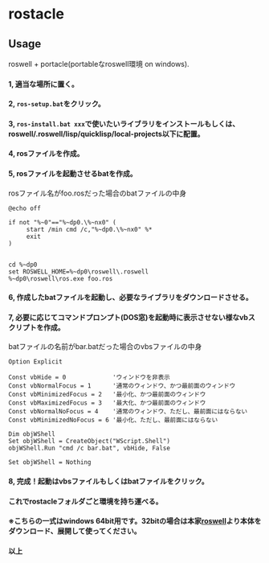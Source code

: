 # rostacle

## Usage
roswell + portacle(portableなroswell環境 on windows).

#### 1, 適当な場所に置く。
#### 2, `ros-setup.bat`をクリック。
#### 3, `ros-install.bat xxx`で使いたいライブラリをインストールもしくは、roswell/.roswell/lisp/quicklisp/local-projects以下に配置。
#### 4, rosファイルを作成。
#### 5, rosファイルを起動させるbatを作成。

rosファイル名がfoo.rosだった場合のbatファイルの中身
```
@echo off
 
if not "%~0"=="%~dp0.\%~nx0" (
     start /min cmd /c,"%~dp0.\%~nx0" %*
     exit
)


cd %~dp0
set ROSWELL_HOME=%~dp0\roswell\.roswell
%~dp0\roswell\ros.exe foo.ros
```

#### 6, 作成したbatファイルを起動し、必要なライブラリをダウンロードさせる。
#### 7, 必要に応じてコマンドプロンプト(DOS窓)を起動時に表示させない様なvbスクリプトを作成。

batファイルの名前がbar.batだった場合のvbsファイルの中身
```
Option Explicit
 
Const vbHide = 0             'ウィンドウを非表示
Const vbNormalFocus = 1      '通常のウィンドウ、かつ最前面のウィンドウ
Const vbMinimizedFocus = 2   '最小化、かつ最前面のウィンドウ
Const vbMaximizedFocus = 3   '最大化、かつ最前面のウィンドウ
Const vbNormalNoFocus = 4    '通常のウィンドウ、ただし、最前面にはならない
Const vbMinimizedNoFocus = 6 '最小化、ただし、最前面にはならない
 
Dim objWShell
Set objWShell = CreateObject("WScript.Shell")
objWShell.Run "cmd /c bar.bat", vbHide, False
 
Set objWShell = Nothing
```

#### 8, 完成！起動はvbsファイルもしくはbatファイルをクリック。
#### これでrostacleフォルダごと環境を持ち運べる。
#### ※こちらの一式はwindows 64bit用です。32bitの場合は本家[roswell](https://github.com/roswell/roswell/wiki/Installation#windows)より本体をダウンロード、展開して使ってください。


#### 以上
